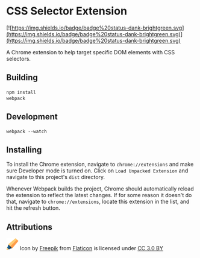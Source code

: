 # CSS Selector Extension

[![https://img.shields.io/badge/badge%20status-dank-brightgreen.svg](https://img.shields.io/badge/badge%20status-dank-brightgreen.svg)](https://img.shields.io/badge/badge%20status-dank-brightgreen.svg)

A Chrome extension to help target specific DOM elements with CSS selectors.

## Building
```
npm install
webpack
```

## Development
```
webpack --watch
```

## Installing
To install the Chrome extension, navigate to `chrome://extensions` and make sure Developer mode is turned on.
Click on `Load Unpacked Extension` and navigate to this project's `dist` directory.

Whenever Webpack builds the project, Chrome should automatically reload the extension to reflect the latest changes.
If for some reason it doesn't do that, navigate to `chrome://extensions`, locate this extension in the list, and hit the refresh button.

## Attributions
![Highlighter](./dist/highlighter.png) Icon by [Freepik](http://www.freepik.com) from [Flaticon](https://www.flaticon.com) is licensed under [CC 3.0 BY](http://creativecommons.org/licenses/by/3.0)
